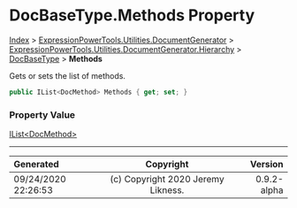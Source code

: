 ﻿# DocBaseType.Methods Property

[Index](../index.md) > [ExpressionPowerTools.Utilities.DocumentGenerator](ExpressionPowerTools.Utilities.DocumentGenerator.a.md) > [ExpressionPowerTools.Utilities.DocumentGenerator.Hierarchy](ExpressionPowerTools.Utilities.DocumentGenerator.Hierarchy.n.md) > [DocBaseType](ExpressionPowerTools.Utilities.DocumentGenerator.Hierarchy.DocBaseType.cs.md) > **Methods**

Gets or sets the list of methods.

```csharp
public IList<DocMethod> Methods { get; set; }
```

### Property Value

 [IList&lt;DocMethod>](https://docs.microsoft.com/dotnet/api/system.collections.generic.ilist-1) 


---

| Generated | Copyright | Version |
| :-- | :-: | --: |
| 09/24/2020 22:26:53 | (c) Copyright 2020 Jeremy Likness. | 0.9.2-alpha |
